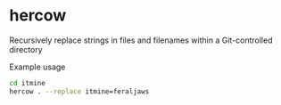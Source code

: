 # hercow

Recursively replace strings in files and filenames within a Git-controlled directory

Example usage
```bash
cd itmine
hercow . --replace itmine=feraljaws
```

